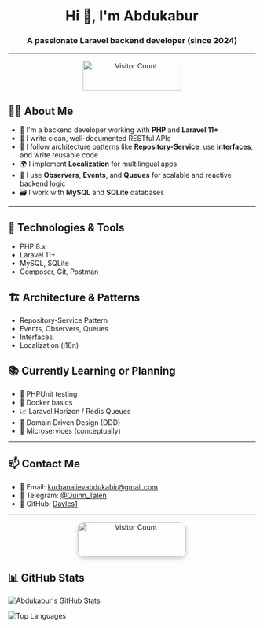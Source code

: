 <h1 align="center">Hi 👋, I'm Abdukabur</h1>
<h3 align="center">A passionate Laravel backend developer (since 2024)</h3>

---
<p align="center">
  <img src="https://visitor-badge.laobi.icu/badge?page_id=yourusername.yourrepo" alt="Visitor Count" width="200" height="60" />
</p>


## 🧑‍💻 About Me

- 🚀 I'm a backend developer working with **PHP** and **Laravel 11+**
- 🧾 I write clean, well-documented RESTful APIs
- 🧱 I follow architecture patterns like **Repository-Service**, use **interfaces**, and write reusable code
- 🌍 I implement **Localization** for multilingual apps
- 🧩 I use **Observers**, **Events**, and **Queues** for scalable and reactive backend logic
- 🗃️ I work with **MySQL** and **SQLite** databases

---

## 🧰 Technologies & Tools

- PHP 8.x
- Laravel 11+
- MySQL, SQLite
- Composer, Git, Postman

## 🏗 Architecture & Patterns

- Repository-Service Pattern
- Events, Observers, Queues
- Interfaces
- Localization (i18n)


## 📚 Currently Learning or Planning

- 🧪 PHPUnit testing
- 🐳 Docker basics
- 📈 Laravel Horizon / Redis Queues
- 🧠 Domain Driven Design (DDD)
- 🧬 Microservices (conceptually)

---

## 📫 Contact Me

- 📧 Email: kurbanalievabdukabir@gmail.com  
- 💬 Telegram: [@Quinn_Talen](https://t.me/Quinn_Talen)  
- 🐙 GitHub: [Dayles1](https://github.com/Dayles1)

---
<p align="center">
  <img src="https://visitor-badge.laobi.icu/badge?page_id=Dayles1.soul-hr" alt="Visitor Count"
    width="220" height="70" 
    style="border-radius: 12px; box-shadow: 0 4px 8px rgba(0,0,0,0.2);" />
</p>


## 📊 GitHub Stats

![Abdukabur's GitHub Stats](https://github-readme-stats.vercel.app/api?username=Dayles1&show_icons=true&theme=tokyonight)

![Top Languages](https://github-readme-stats.vercel.app/api/top-langs/?username=Dayles1&layout=compact&theme=tokyonight)
